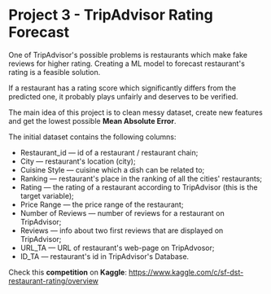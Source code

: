 # Project 3 - TripAdvisor Rating Forecast

One of TripAdvisor's possible problems is restaurants which make fake reviews for higher rating. Creating a ML model to forecast restaurant's rating is a feasible solution.

If a restaurant has a rating score which significantly differs from the predicted one, it probably plays unfairly and deserves to be verified.

The main idea of this project is to clean messy dataset, create new features and get the lowest possible **Mean Absolute Error**.

The initial dataset contains the following columns:

* Restaurant_id — id of a restaurant / restaurant chain;
* City — restaurant's location (city);
* Cuisine Style — cuisine which a dish can be related to;
* Ranking — restaurant's place in the ranking of all the cities' restaurants;
* Rating — the rating of a restaurant according to TripAdvisor (this is the target variable);
* Price Range — the price range of the restaurant;
* Number of Reviews — number of reviews for a restaurant on TripAdvisor;
* Reviews — info about two first reviews that are displayed on TripAdvisor;
* URL_TA — URL of restaurant's web-page on TripAdvosor;
* ID_TA — restaurant's id in TripAdvisor's Database.

Check this **competition** on **Kaggle**: https://www.kaggle.com/c/sf-dst-restaurant-rating/overview
